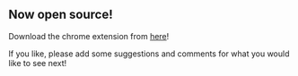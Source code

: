 Now open source!
------
Download the chrome extension from [here](https://chrome.google.com/webstore/detail/snowlords-quizlet-extensi/ocpkldjgfaimjjemnlppehhgdbagajhp "Chrome Extension")!

If you like, please add some suggestions and comments for what you would like to see next!
